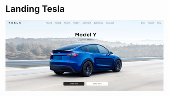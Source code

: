 # Landing Tesla

[![Landing](/public/landing-tesla.png "Landing Tesla Image")](http://localhost:5173/)
